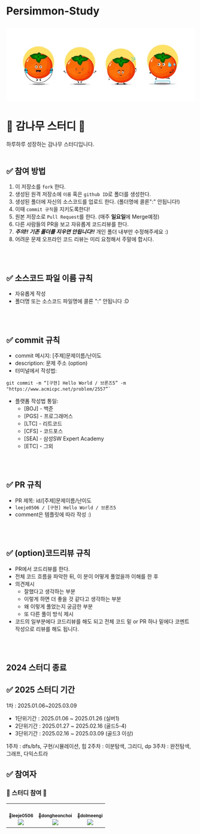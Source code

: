 # Persimmon-Study

![img](./image-gam.png)
---
# 🍊 감나무 스터디 📝
하루하루 성장하는 감나무 스터디입니다.
<br />
<br />

## ✅ 참여 방법
1. 이 저장소를 `fork` 한다.
2. 생성된 원격 저장소에 `이름` 혹은 `github ID`로 폴더를 생성한다.
3. 생성된 폴더에 자신의 소스코드를 업로드 한다. (폴더명에 콜론":" 안됩니다!)
4. 이때 `commit 규칙`을 지키도록한다!
5. 원본 저장소로 `Pull Request`를 한다. (매주 **일요일**에 Merge예정)
6. 다른 사람들의 PR을 보고 자유롭게 코드리뷰를 한다.
7. ***주의!! 기존 폴더를 지우면 안됩니다!!*** 개인 폴더 내부만 수정해주세요 :)
8. 어려운 문제 오프라인 코드 리뷰는 미리 요청해서 주말에 합시다.
<br />
<br />

## ✅ 소스코드 파일 이름 규칙
- 자유롭게 작성 
- 폴더명 또는 소스코드 파일명에 콜론 ":" 안됩니다 :D
<br />
<br />

## ✅ commit 규칙
- commit 메시지: [주제]문제이름/난이도
- description: 문제 주소 (option)
- 터미널에서 작성법: 
```
git commit -m “[구현] Hello World / 브론즈5” -m "https://www.acmicpc.net/problem/2557”`
```
- 플랫폼 작성법 통일: 
  * [BOJ] - 백준 
  * [PGS] - 프로그래머스
  * [LTC] - 리트코드
  * [CFS] - 코드포스
  * [SEA] - 삼성SW Expert Academy
  * [ETC] - 그외
<br />
<br />

## ✅ PR 규칙
- PR 제목: id/[주제]문제이름/난이도
-  ```leeje0506 / [구현] Hello World / 브론즈5```
-  comment은 템플릿에 따라 작성 :)
<br />
<br />

## ✅ (option)코드리뷰 규칙
- PR에서 코드리뷰를 한다.
- 전체 코드 흐름을 파악한 뒤, 이 분이 어떻게 풀었을까 이해를 한 후 
- 의견제시
  -   잘했다고 생각하는 부분
  -   이렇게 하면 더 좋을 것 같다고 생각하는 부분
  -   왜 이렇게 풀었는지 궁금한 부분
  -   또 다른 풀이 방식 제시
- 코드의 일부분에다 코드리뷰를 해도 되고 전체 코드 밑 or PR 하나 밑에다 코멘트 작성으로 리뷰를 해도 됩니다.
<br />
<br />

## 2024 스터디 종료

## ✅ 2025 스터디 기간
1차 : 2025.01.06~2025.03.09

- 1단위기간 : 2025.01.06 ~ 2025.01.26 (실버1)
- 2단위기간 : 2025.01.27 ~ 2025.02.16 (골드5-4)
- 3단위기간 : 2025.02.16 ~ 2025.03.09 (골드3 이상)

1주차 : dfs/bfs, 구현/시뮬레이션, 힙
2주차 : 이분탐색, 그리디, dp
3주차 : 완전탐색, 그래프, 다익스트라

## ✅ 참여자
### 🎉 스터디 참여 🎉
<table><tr>         <td align="center"><a href="https://github.com/leeje0506"><img src="https://avatars.githubusercontent.com/u/137889331?v=4?s=100" width="100px;" alt=""/>         <br /><sub><b>🎉leeje0506</b><br><img src="https://us-central1-progress-markdown.cloudfunctions.net/progress/100"/></sub></a><br /></td>
         <td align="center"><a href="https://github.com/dongheonchoi"><img src="https://avatars.githubusercontent.com/u/124031425?v=4?s=100" width="100px;" alt=""/>         <br /><sub><b>🎉dongheonchoi</b><br><img src="https://us-central1-progress-markdown.cloudfunctions.net/progress/100"/></sub></a><br /></td>
         <td align="center"><a href="https://github.com/dolmeengi"><img src="https://avatars.githubusercontent.com/u/139312360?v=4?s=100" width="100px;" alt=""/>         <br /><sub><b>🎉dolmeengi</b><br><img src="https://us-central1-progress-markdown.cloudfunctions.net/progress/100"/></sub></a><br /></td>
      
</table><br />

